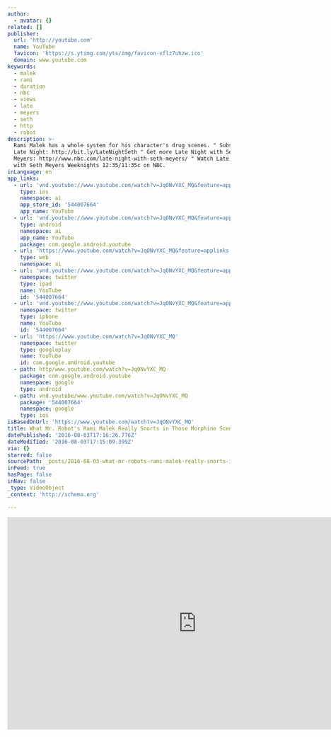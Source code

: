 ```yaml
---
author:
  - avatar: {}
related: []
publisher:
  url: 'http://youtube.com'
  name: YouTube
  favicon: 'https://s.ytimg.com/yts/img/favicon-vflz7uhzw.ico'
  domain: www.youtube.com
keywords:
  - malek
  - rami
  - duration
  - nbc
  - views
  - late
  - meyers
  - seth
  - http
  - robot
description: >-
  Rami Malek has a whole system for his character's drug scenes. " Subscribe to
  Late Night: http://bit.ly/LateNightSeth " Get more Late Night with Seth
  Meyers: http://www.nbc.com/late-night-with-seth-meyers/ " Watch Late Night
  with Seth Meyers Weeknights 12:35/11:35c on NBC.
inLanguage: en
app_links:
  - url: 'vnd.youtube://www.youtube.com/watch?v=JqONvYXC_MQ&feature=applinks'
    type: ios
    namespace: ai
    app_store_id: '544007664'
    app_name: YouTube
  - url: 'vnd.youtube://www.youtube.com/watch?v=JqONvYXC_MQ&feature=applinks'
    type: android
    namespace: ai
    app_name: YouTube
    package: com.google.android.youtube
  - url: 'https://www.youtube.com/watch?v=JqONvYXC_MQ&feature=applinks'
    type: web
    namespace: ai
  - url: 'vnd.youtube://www.youtube.com/watch?v=JqONvYXC_MQ&feature=applinks'
    namespace: twitter
    type: ipad
    name: YouTube
    id: '544007664'
  - url: 'vnd.youtube://www.youtube.com/watch?v=JqONvYXC_MQ&feature=applinks'
    namespace: twitter
    type: iphone
    name: YouTube
    id: '544007664'
  - url: 'https://www.youtube.com/watch?v=JqONvYXC_MQ'
    namespace: twitter
    type: googleplay
    name: YouTube
    id: com.google.android.youtube
  - path: http/www.youtube.com/watch?v=JqONvYXC_MQ
    package: com.google.android.youtube
    namespace: google
    type: android
  - path: vnd.youtube/www.youtube.com/watch?v=JqONvYXC_MQ
    package: '544007664'
    namespace: google
    type: ios
isBasedOnUrl: 'https://www.youtube.com/watch?v=JqONvYXC_MQ'
title: What Mr. Robot's Rami Malek Really Snorts in Those Morphine Scenes
datePublished: '2016-08-03T17:16:26.776Z'
dateModified: '2016-08-03T17:15:09.399Z'
via: {}
starred: false
sourcePath: _posts/2016-08-03-what-mr-robots-rami-malek-really-snorts-in-those-morphine.md
inFeed: true
hasPage: false
inNav: false
_type: VideoObject
_context: 'http://schema.org'

---
```

<iframe src="https://cdn.embedly.com/widgets/media.html?src=http%3A%2F%2Fwww.youtube.com%2Fembed%2FJqONvYXC_MQ&amp;src_secure=1&amp;url=http%3A%2F%2Fwww.youtube.com%2Fwatch%3Fv%3DJqONvYXC_MQ&amp;image=https%3A%2F%2Fi.ytimg.com%2Fvi%2FJqONvYXC_MQ%2Fmaxresdefault.jpg&amp;key=b7d04c9b404c499eba89ee7072e1c4f7&amp;type=text%2Fhtml&amp;schema=youtube" width="854" height="480" scrolling="no" frameborder="0" allowfullscreen="" style=""></iframe>